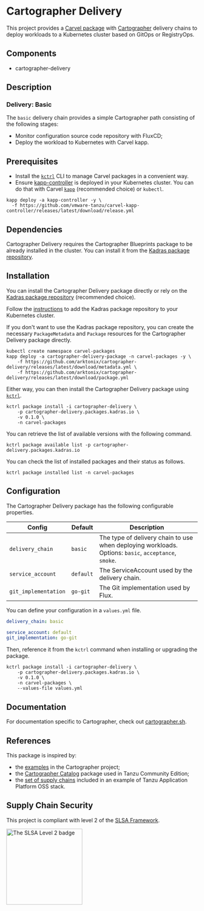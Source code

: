# Cartographer Delivery

This project provides a [Carvel package](https://carvel.dev/kapp-controller/docs/latest/packaging) with [Cartographer](https://cartographer.sh) delivery chains to deploy workloads to a Kubernetes cluster based on GitOps or RegistryOps.

## Components

* cartographer-delivery

## Description

### Delivery: Basic

The `basic` delivery chain provides a simple Cartographer path consisting of the following stages:

* Monitor configuration source code repository with FluxCD;
* Deploy the workload to Kubernetes with Carvel kapp.

## Prerequisites

* Install the [`kctrl`](https://carvel.dev/kapp-controller/docs/latest/install/#installing-kapp-controller-cli-kctrl) CLI to manage Carvel packages in a convenient way.
* Ensure [kapp-controller](https://carvel.dev/kapp-controller) is deployed in your Kubernetes cluster. You can do that with Carvel
[`kapp`](https://carvel.dev/kapp/docs/latest/install) (recommended choice) or `kubectl`.

```shell
kapp deploy -a kapp-controller -y \
  -f https://github.com/vmware-tanzu/carvel-kapp-controller/releases/latest/download/release.yml
```

## Dependencies

Cartographer Delivery requires the Cartographer Blueprints package to be already installed in the cluster. You can install it from the [Kadras package repository](https://github.com/arktonix/kadras-packages).

## Installation

You can install the Cartographer Delivery package directly or rely on the [Kadras package repository](https://github.com/arktonix/kadras-packages)
(recommended choice).

Follow the [instructions](https://github.com/arktonix/kadras-packages) to add the Kadras package repository to your Kubernetes cluster.

If you don't want to use the Kadras package repository, you can create the necessary `PackageMetadata` and
`Package` resources for the Cartographer Delivery package directly.

```shell
kubectl create namespace carvel-packages
kapp deploy -a cartographer-delivery-package -n carvel-packages -y \
    -f https://github.com/arktonix/cartographer-delivery/releases/latest/download/metadata.yml \
    -f https://github.com/arktonix/cartographer-delivery/releases/latest/download/package.yml
```

Either way, you can then install the Cartographer Delivery package using [`kctrl`](https://carvel.dev/kapp-controller/docs/latest/install/#installing-kapp-controller-cli-kctrl).

```shell
kctrl package install -i cartographer-delivery \
    -p cartographer-delivery.packages.kadras.io \
    -v 0.1.0 \
    -n carvel-packages
```

You can retrieve the list of available versions with the following command.

```shell
kctrl package available list -p cartographer-delivery.packages.kadras.io
```

You can check the list of installed packages and their status as follows.

```shell
kctrl package installed list -n carvel-packages
```

## Configuration

The Cartographer Delivery package has the following configurable properties.

| Config | Default | Description |
|-------|-------------------|-------------|
| `delivery_chain` | `basic` | The type of delivery chain to use when deploying workloads. Options: `basic`, `acceptance`, `smoke`. |
| `service_account` | `default` | The ServiceAccount used by the delivery chain. |
| `git_implementation` | `go-git` | The Git implementation used by Flux. |

You can define your configuration in a `values.yml` file.

```yaml
delivery_chain: basic

service_account: default
git_implementation: go-git
```

Then, reference it from the `kctrl` command when installing or upgrading the package.

```shell
kctrl package install -i cartographer-delivery \
    -p cartographer-delivery.packages.kadras.io \
    -v 0.1.0 \
    -n carvel-packages \
    --values-file values.yml
```

## Documentation

For documentation specific to Cartographer, check out [cartographer.sh](https://cartographer.sh).

## References

This package is inspired by:

* the [examples](https://github.com/vmware-tanzu/cartographer/tree/main/examples) in the Cartographer project;
* the [Cartographer Catalog](https://github.com/vmware-tanzu/cartographer-catalog) package used in Tanzu Community Edition;
* the [set of supply chains](https://github.com/vrabbi/tap-oss/tree/main/packages/ootb-supply-chains) included in an example of Tanzu Application Platform OSS stack.

## Supply Chain Security

This project is compliant with level 2 of the [SLSA Framework](https://slsa.dev).

<img src="https://slsa.dev/images/SLSA-Badge-full-level2.svg" alt="The SLSA Level 2 badge" width=200>
